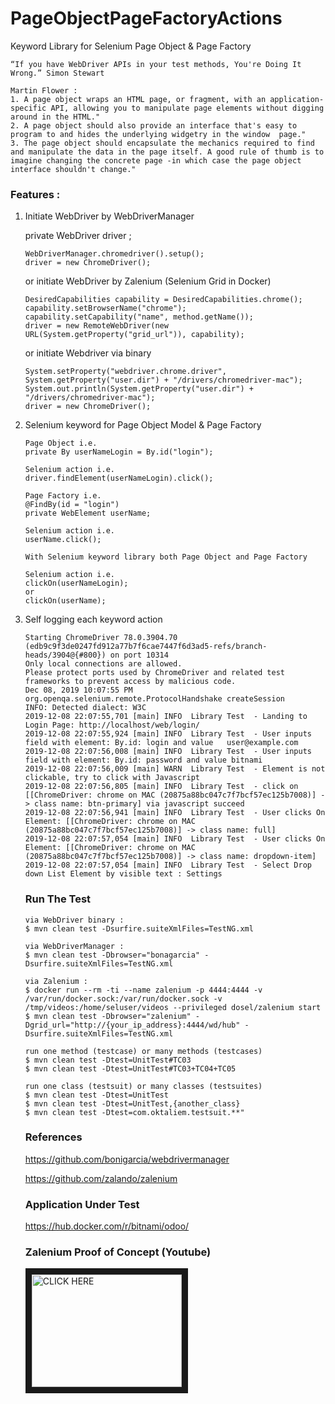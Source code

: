 # PageObjectPageFactoryActions
Keyword Library for Selenium Page Object &amp; Page Factory
```
“If you have WebDriver APIs in your test methods, You're Doing It Wrong.” Simon Stewart
```
```
Martin Flower :
1. A page object wraps an HTML page, or fragment, with an application-specific API, allowing you to manipulate page elements without digging around in the HTML."
2. A page object should also provide an interface that's easy to program to and hides the underlying widgetry in the window  page."
3. The page object should encapsulate the mechanics required to find and manipulate the data in the page itself. A good rule of thumb is to imagine changing the concrete page -in which case the page object interface shouldn't change."
```

### Features :
1. Initiate WebDriver by WebDriverManager

   private WebDriver driver ;

   ```
   WebDriverManager.chromedriver().setup(); 
   driver = new ChromeDriver();
   ```
   or initiate WebDriver by Zalenium (Selenium Grid in Docker)
   ```
   DesiredCapabilities capability = DesiredCapabilities.chrome();
   capability.setBrowserName("chrome");
   capability.setCapability("name", method.getName());
   driver = new RemoteWebDriver(new URL(System.getProperty("grid_url")), capability);
   ```
   or initiate Webdriver via binary
   ```
   System.setProperty("webdriver.chrome.driver", System.getProperty("user.dir") + "/drivers/chromedriver-mac");
   System.out.println(System.getProperty("user.dir") + "/drivers/chromedriver-mac");
   driver = new ChromeDriver();
   ```
   
   
2. Selenium keyword for Page Object Model & Page Factory
   
   ```
   Page Object i.e. 
   private By userNameLogin = By.id("login");
   
   Selenium action i.e.
   driver.findElement(userNameLogin).click();
   
   ```
   
   ```
   Page Factory i.e. 
   @FindBy(id = "login")
   private WebElement userName;
   
   Selenium action i.e.
   userName.click();
   
   ```
   
   ```
   With Selenium keyword library both Page Object and Page Factory
   
   Selenium action i.e.
   clickOn(userNameLogin);
   or
   clickOn(userName);
   
   ```

3. Self logging each keyword action
   ```
   Starting ChromeDriver 78.0.3904.70 (edb9c9f3de0247fd912a77b7f6cae7447f6d3ad5-refs/branch-heads/3904@{#800}) on port 10314
   Only local connections are allowed.
   Please protect ports used by ChromeDriver and related test frameworks to prevent access by malicious code.
   Dec 08, 2019 10:07:55 PM org.openqa.selenium.remote.ProtocolHandshake createSession
   INFO: Detected dialect: W3C
   2019-12-08 22:07:55,701 [main] INFO  Library Test  - Landing to Login Page: http://localhost/web/login/
   2019-12-08 22:07:55,924 [main] INFO  Library Test  - User inputs field with element: By.id: login and value   user@example.com
   2019-12-08 22:07:56,008 [main] INFO  Library Test  - User inputs field with element: By.id: password and value bitnami
   2019-12-08 22:07:56,009 [main] WARN  Library Test  - Element is not clickable, try to click with Javascript
   2019-12-08 22:07:56,805 [main] INFO  Library Test  - click on [[ChromeDriver: chrome on MAC (20875a88bc047c7f7bcf57ec125b7008)] -> class name: btn-primary] via javascript succeed
   2019-12-08 22:07:56,941 [main] INFO  Library Test  - User clicks On Element: [[ChromeDriver: chrome on MAC (20875a88bc047c7f7bcf57ec125b7008)] -> class name: full]
   2019-12-08 22:07:57,054 [main] INFO  Library Test  - User clicks On Element: [[ChromeDriver: chrome on MAC (20875a88bc047c7f7bcf57ec125b7008)] -> class name: dropdown-item]
   2019-12-08 22:07:57,054 [main] INFO  Library Test  - Select Drop down List Element by visible text : Settings

   ```
   
   ### Run The Test
   ```
   via WebDriver binary :
   $ mvn clean test -Dsurfire.suiteXmlFiles=TestNG.xml

   via WebDriverManager :
   $ mvn clean test -Dbrowser="bonagarcia" -Dsurfire.suiteXmlFiles=TestNG.xml

   via Zalenium :
   $ docker run --rm -ti --name zalenium -p 4444:4444 -v /var/run/docker.sock:/var/run/docker.sock -v /tmp/videos:/home/seluser/videos --privileged dosel/zalenium start
   $ mvn clean test -Dbrowser="zalenium" -Dgrid_url="http://{your_ip_address}:4444/wd/hub" -Dsurfire.suiteXmlFiles=TestNG.xml
   
   run one method (testcase) or many methods (testcases)
   $ mvn clean test -Dtest=UnitTest#TC03
   $ mvn clean test -Dtest=UnitTest#TC03+TC04+TC05
   
   run one class (testsuit) or many classes (testsuites)
   $ mvn clean test -Dtest=UnitTest
   $ mvn clean test -Dtest=UnitTest,{another_class}
   $ mvn clean test -Dtest=com.oktaliem.testsuit.**"
   ```
   
   
   ### References 
   https://github.com/bonigarcia/webdrivermanager
   
   https://github.com/zalando/zalenium
   
   ### Application Under Test
   https://hub.docker.com/r/bitnami/odoo/
   
   ### Zalenium Proof of Concept (Youtube)
   <a href="https://youtu.be/OSnDyoI4Zc4" target="_blank"><img src="https://user-    
   images.githubusercontent.com/26521948/68544724-3a6e3180-0401-11ea-9f03-49161ccefb7c.png" 
   alt="CLICK HERE" width="240" height="180" border="10" /></a>
